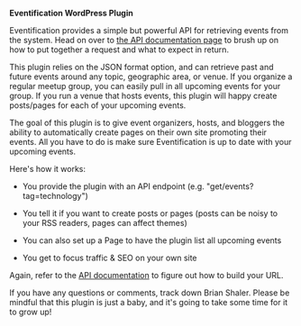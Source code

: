 **Eventification WordPress Plugin**

Eventification provides a simple but powerful API for retrieving events from the system. Head on over to [the API documentation page](http://eventification.com/api) to brush up on how to put together a request and what to expect in return.

This plugin relies on the JSON format option, and can retrieve past and future events around any topic, geographic area, or venue. If you organize a regular meetup group, you can easily pull in all upcoming events for your group. If you run a venue that hosts events, this plugin will happy create posts/pages for each of your upcoming events.

The goal of this plugin is to give event organizers, hosts, and bloggers the ability to automatically create pages on their own site promoting their events. All you have to do is make sure Eventification is up to date with your upcoming events.

Here's how it works:

* You provide the plugin with an API endpoint (e.g. "get/events?tag=technology")

* You tell it if you want to create posts or pages (posts can be noisy to your RSS readers, pages can affect themes)

* You can also set up a Page to have the plugin list all upcoming events

* You get to focus traffic & SEO on your own site

Again, refer to the [API documentation](http://eventification.com/api) to figure out how to build your URL.

If you have any questions or comments, track down Brian Shaler. Please be mindful that this plugin is just a baby, and it's going to take some time for it to grow up!
